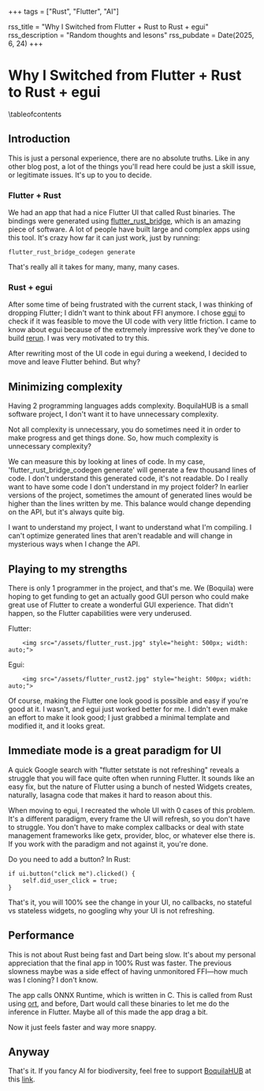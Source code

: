 +++
tags = ["Rust", "Flutter", "AI"] 

rss_title = "Why I Switched from Flutter + Rust to Rust + egui"
rss_description = "Random thoughts and lesons"
rss_pubdate = Date(2025, 6, 24) 
+++

# Why I Switched from Flutter + Rust to Rust + egui
    
\tableofcontents

## Introduction

This is just a personal experience, there are no absolute truths. Like in any other blog post, a lot of the things you'll read here could be just a skill issue, or legitimate issues. It's up to you to decide.

### Flutter + Rust

We had an app that had a nice Flutter UI that called Rust binaries. The bindings were generated using [flutter\_rust\_bridge](https://github.com/fzyzcjy/flutter_rust_bridge), which is an amazing piece of software. A lot of people have built large and complex apps using this tool. It's crazy how far it can just work, just by running:

```plaintext
flutter_rust_bridge_codegen generate
```

That's really all it takes for many, many, many cases.

### Rust + egui

After some time of being frustrated with the current stack, I was thinking of dropping Flutter; I didn't want to think about FFI anymore. I chose [egui](https://github.com/emilk/egui) to check if it was feasible to move the UI code with very little friction. I came to know about egui because of the extremely impressive work they've done to build [rerun](https://github.com/rerun-io/rerun). I was very motivated to try this.

After rewriting most of the UI code in egui during a weekend, I decided to move and leave Flutter behind. But why?

## Minimizing complexity

Having 2 programming languages adds complexity. BoquilaHUB is a small software project, I don't want it to have unnecessary complexity.

Not all complexity is unnecessary, you do sometimes need it in order to make progress and get things done. So, how much complexity is unnecessary complexity?

We can measure this by looking at lines of code. In my case, 'flutter_rust_bridge_codegen generate' will generate a few thousand lines of code. I don't understand this generated code, it's not readable. Do I really want to have some code I don't understand in my project folder? In earlier versions of the project, sometimes the amount of generated lines would be higher than the lines written by me. This balance would change depending on the API, but it's always quite big.

I want to understand my project, I want to understand what I'm compiling. I can't optimize generated lines that aren't readable and will change in mysterious ways when I change the API.

## Playing to my strengths

There is only 1 programmer in the project, and that's me. We (Boquila) were hoping to get funding to get an actually good GUI person who could make great use of Flutter to create a wonderful GUI experience. That didn't happen, so the Flutter capabilities were very underused.

Flutter:

~~~
    <img src="/assets/flutter_rust.jpg" style="height: 500px; width: auto;">
~~~

Egui:

~~~
    <img src="/assets/flutter_rust2.jpg" style="height: 500px; width: auto;">
~~~

Of course, making the Flutter one look good is possible and easy if you're good at it. I wasn't, and egui just worked better for me. I didn't even make an effort to make it look good; I just grabbed a minimal template and modified it, and it looks great.

## Immediate mode is a great paradigm for UI

A quick Google search with "flutter setstate is not refreshing" reveals a struggle that you will face quite often when running Flutter. It sounds like an easy fix, but the nature of Flutter using a bunch of nested Widgets creates, naturally, lasagna code that makes it hard to reason about this.

When moving to egui, I recreated the whole UI with 0 cases of this problem. It's a different paradigm, every frame the UI will refresh, so you don't have to struggle. You don't have to make complex callbacks or deal with state management frameworks like getx, provider, bloc, or whatever else there is. If you work with the paradigm and not against it, you're done.

Do you need to add a button? In Rust:

```plaintext
if ui.button("click me").clicked() {
    self.did_user_click = true;
}
```

That's it, you will 100% see the change in your UI, no callbacks, no stateful vs stateless widgets, no googling why your UI is not refreshing.

## Performance

This is not about Rust being fast and Dart being slow. It's about my personal appreciation that the final app in 100% Rust was faster. The previous slowness maybe was a side effect of having unmonitored FFI—how much was I cloning? I don't know.

The app calls ONNX Runtime, which is written in C. This is called from Rust using [ort](https://github.com/pykeio/ort), and before, Dart would call these binaries to let me do the inference in Flutter. Maybe all of this made the app drag a bit.

Now it just feels faster and way more snappy.

## Anyway

That's it. If you fancy AI for biodiversity, feel free to support [BoquilaHUB](https://github.com/boquila/boquilahub/) at this [link](https://boquila.org/donate).